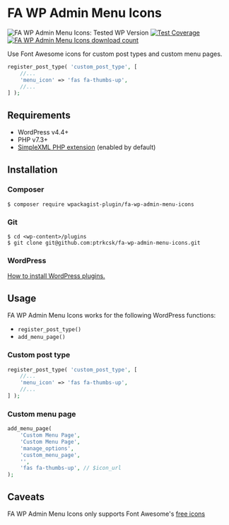 # FA WP Admin Menu Icons

![FA WP Admin Menu Icons: Tested WP Version](https://img.shields.io/wordpress/plugin/tested/fa-wp-admin-menu-icons.svg) [![Test Coverage](https://api.codeclimate.com/v1/badges/8e7095f8f9347a38a868/test_coverage)](https://codeclimate.com/github/ptrkcsk/fa-wp-admin-menu-icons/test_coverage) [![FA WP Admin Menu Icons download count](https://img.shields.io/wordpress/plugin/dt/fa-wp-admin-menu-icons.svg)](https://wordpress.org/plugins/fa-wp-admin-menu-icons/)

Use Font Awesome icons for custom post types and custom menu pages.

```php
register_post_type( 'custom_post_type', [
    //...
    'menu_icon' => 'fas fa-thumbs-up',
    //...
] );
```

## Requirements

- WordPress v4.4+
- PHP v7.3+
- [SimpleXML PHP extension](https://www.php.net/manual/en/simplexml.installation.php) (enabled by default)

## Installation

### Composer

```
$ composer require wpackagist-plugin/fa-wp-admin-menu-icons
```

### Git

```
$ cd <wp-content>/plugins
$ git clone git@github.com:ptrkcsk/fa-wp-admin-menu-icons.git
```

### WordPress

[How to install WordPress plugins.](https://codex.wordpress.org/Managing_Plugins#Installing_Plugins)


## Usage

FA WP Admin Menu Icons works for the following WordPress functions:

- `register_post_type()`
- `add_menu_page()`

### Custom post type

```php
register_post_type( 'custom_post_type', [
    //...
    'menu_icon' => 'fas fa-thumbs-up',
    //...
] );
```

### Custom menu page

```php
add_menu_page(
    'Custom Menu Page',
    'Custom Menu Page',
    'manage_options',
    'custom_menu_page',
    '',
    'fas fa-thumbs-up', // $icon_url
);
```

## Caveats

FA WP Admin Menu Icons only supports Font Awesome's [free icons](https://fontawesome.com/v5.15/icons?d=gallery&p=2&m=free)
